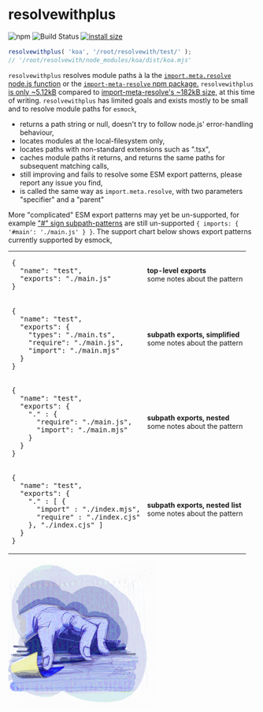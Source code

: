 resolvewithplus
===============
![npm](https://img.shields.io/npm/v/resolvewithplus) ![Build Status](https://github.com/iambumblehead/resolvewithplus/workflows/nodejs-ci/badge.svg) [![install size](https://packagephobia.now.sh/badge?p=resolvewithplus)](https://packagephobia.now.sh/result?p=resolvewithplus)

```javascript
resolvewithplus( 'koa', '/root/resolvewith/test/' );
// '/root/resolvewith/node_modules/koa/dist/koa.mjs'
```

`resolvewithplus` resolves module paths à la the [`import.meta.resolve` node.js function][33] or the [`import-meta-resolve` npm package.][35] `resolvewithplus` [is only ~5.12kB][36] compared to [import-meta-resolve's ~182kB size,][37] at this time of writing. `resolvewithplus` has limited goals and exists mostly to be small and to resolve module paths for `esmock`,
 * returns a path string or null, doesn't try to follow node.js' error-handling behaviour,
 * locates modules at the local-filesystem only,
 * locates paths with non-standard extensions such as ".tsx",
 * caches module paths it returns, and returns the same paths for subsequent matching calls,
 * still improving and fails to resolve some ESM export patterns, please report any issue you find,
 * is called the same way as `import.meta.resolve`, with two parameters "specifier" and a "parent"

More "complicated" ESM export patterns may yet be un-supported, for example ["#" sign subpath-patterns][38] are still un-supported `{ imports: { '#main': './main.js' } }`. The support chart below shows export patterns currently supported by esmock,

<table>
  <tbody>
    <tr>
      <td align="left"><pre lang="json">
{
  "name": "test",
  "exports": "./main.js"
}</pre></td>
      <td align="left" style="white-space:normal;"><b>top-level exports</b><br />some notes about the pattern</td>
    </tr>
    <tr>
      <td align="left"><pre lang="json">
{
  "name": "test",
  "exports": {
    "types": "./main.ts",
    "require": "./main.js",
    "import": "./main.mjs"
  }
}</pre></td>
      <td align="left" style="white-space:normal;"><b>subpath exports, simplified</b><br />some notes about the pattern</td>
    </tr>
    <tr>
      <td align="left"><pre lang="json">
{
  "name": "test",
  "exports": {
    "." : {
      "require": "./main.js",
      "import": "./main.mjs"
    }
  }
}</pre></td>
      <td align="left" style="white-space:normal;"><b>subpath exports, nested</b><br />some notes about the pattern</td>
    </tr>
    <tr>
      <td align="left"><pre lang="json">
{
  "name": "test",
  "exports": {
    "." : [ {
      "import" : "./index.mjs",
      "require" : "./index.cjs"
    }, "./index.cjs" ]
  }
}</pre></td>
      <td align="left" style="white-space:normal;"><b>subpath exports, nested list</b><br />some notes about the pattern</td>
    </tr>
  </tbody>
</table>

 ![scrounge](https://github.com/iambumblehead/scroungejs/raw/master/img/hand.png) 

[20]: https://github.com/iambumblehead/esmock/pull/68#issuecomment-1191884521
[30]: https://github.com/facebook/jest/issues/11786#issuecomment-907136701
[31]: https://nodejs.org/api/esm.html#resolver-algorithm-specification
[32]: https://nodejs.org/api/packages.html#package-entry-points
[33]: https://nodejs.org/api/esm.html#importmetaresolvespecifier-parent
[34]: https://github.com/nodejs/modules/issues/550
[35]: https://www.npmjs.com/package/import-meta-resolve
[36]: https://packagephobia.com/result?p=resolvewithplus
[37]: https://packagephobia.com/result?p=import-meta-resolve
[38]: https://nodejs.org/api/packages.html#subpath-patterns
[39]: https://github.com/iambumblehead/resolvewithplus



